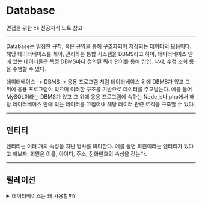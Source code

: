 # Database 

면접을 위한 cs 전공지식 노트 참고

***

Database는 일정한 규칙, 혹은 규약을 통해 구조화되어 저장되는 데이터의 모음이다. 해당 데이터베이스를 제어, 관리하는 통합 시스템을 DBMS라고 하며, 데이터베이스 안에 있는 데이터들은 특정 DBMS마다 정의된 쿼리 언어를 통해 삽입, 삭제, 수정 조회 등을 수행할 수 있다.

데이터베이스 -> DBMS -> 응용 프로그램 처럼 데이터베이스 위에 DBMS가 있고 그 위에 응용 프로그램이 있으며 이러한 구조를 기반으로 데이터를 주고받는다. 예를 들어 MySQL이라는 DBMS가 있고 그 위에 응용 프로그램에 속하는 Node.js나 php에서 해당 데이터베이스 안에 있는 데이터를 끄집어내 해당 데이터 관련 로직을 구축할 수 있다.

***

## 엔티티

엔티티는 여러 개의 속성을 지닌 명사를 의미한다. 예를 들면 회원이라는 엔티티가 있다고 해보자. 회원은 이름, 아이디, 주소, 전화번호의 속성을 갖는다.

***

## 릴레이션


<details><summary>데이터베이스는 왜 사용할까?</summary> 
기존에는 파일 시스템을 사용해 데이터를 관리했으나 파일 시스템에는 '데이터 중복', '데이터 불일치', '데이터 보안문제' 등 다양한 문제점을 가지고 있었다. 데이터베이스를 사용하면 이러한 문제들을 어느 정도 해소할 수 있다.
</details>


 
 
